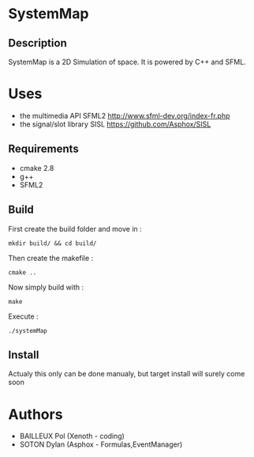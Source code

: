# SystemMap
## Description
SystemMap is a 2D Simulation of space.
It is powered by C++ and SFML.

# Uses
* the multimedia API SFML2 http://www.sfml-dev.org/index-fr.php
* the signal/slot library SISL https://github.com/Asphox/SISL

## Requirements
* cmake 2.8
* g++
* SFML2

## Build
First create the build folder and move in :
```shell
mkdir build/ && cd build/
```
Then create the makefile :
```shell
cmake ..
```

Now simply build with :
```shell
make
```

Execute :
```shell
./systemMap
```

## Install
Actualy this only can be done manualy, but target install will surely come soon

# Authors
* BAILLEUX Pol (Xenoth - coding)
* SOTON Dylan (Asphox - Formulas,EventManager)
